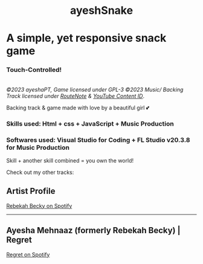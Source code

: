 # <center>ayeshSnake</center>

# A simple, yet responsive snack game
### Touch-Controlled!

<br/>
<em>&copy;2023 ayeshaPT, Game licensed under GPL-3
&copy2023 Music/ Backing Track licensed under <a href="https://routenote.com">RouteNote</a> & <a href="https://support.google.com/youtube/answer/2797370?hl=en">YouTube Content ID</a></em>.

Backing track & game made with love by a beautiful girl 💕

### Skills used: Html + css + JavaScript + Music Production
### Softwares used: Visual Studio for Coding + FL Studio v20.3.8 for Music Production
Skill + another skill combined = you own the world!


Check out my other tracks:
## Artist Profile
[Rebekah Becky on Spotify](https://open.spotify.com/artist/6QUns8NUaRZU7grd3Rz4EV)


---
## Ayesha Mehnaaz (formerly Rebekah Becky) | Regret
[Regret on Spotify](https://open.spotify.com/track/6tJc4CjbyOvZv08g1uEUGB)
